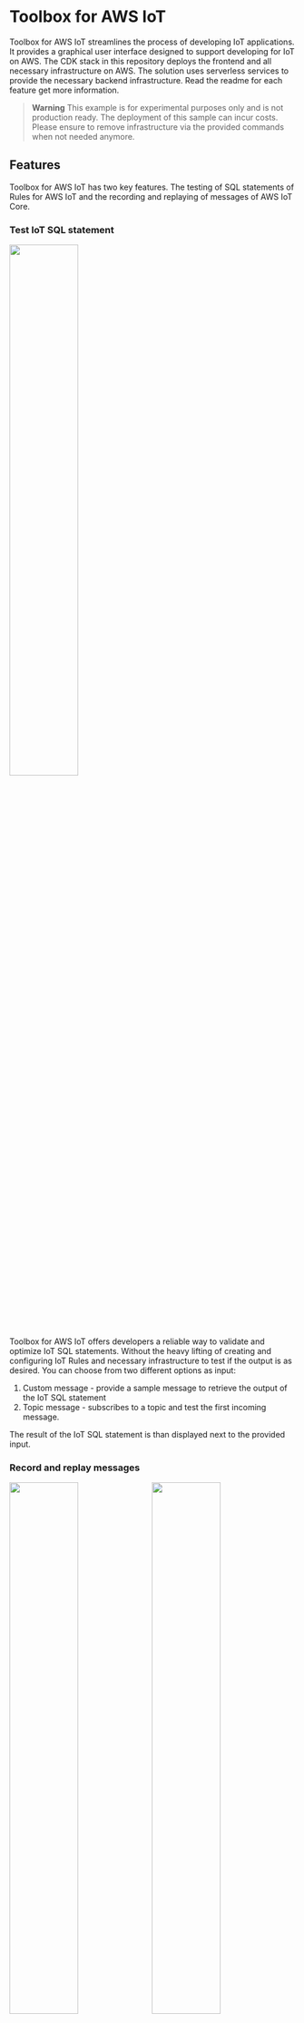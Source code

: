 # Toolbox for AWS IoT

Toolbox for AWS IoT streamlines the process of developing IoT applications. It provides a graphical user interface designed to support developing for IoT on AWS. The CDK stack in this repository deploys the frontend and all necessary infrastructure on AWS. The solution uses serverless services to provide the necessary backend infrastructure. Read the readme for each feature get more information. 

> **Warning**
> This example is for experimental purposes only and is not production ready. The deployment of this sample can incur costs. Please ensure to remove infrastructure via the provided commands when not needed anymore.

## Features

Toolbox for AWS IoT has two key features. The testing of SQL statements of Rules for AWS IoT and the recording and replaying of messages of AWS IoT Core.

### Test IoT SQL statement 
<p float="left">
    <img src="img/test_iot_rule/recordingTestIotSqlStatement.gif" width="49%" />
</p>
Toolbox for AWS IoT offers developers a reliable way to validate and optimize IoT SQL statements. Without the heavy lifting of creating and configuring IoT Rules and necessary infrastructure to test if the output is as desired. You can choose from two different options as input: 

1) Custom message - provide a sample message to retrieve the output of the IoT SQL statement 
2) Topic message - subscribes to a topic and test the first incoming message. 

The result of the IoT SQL statement is than displayed next to the provided input.

### Record and replay messages
<p float="left">
  <img src="img/record_replay_message/screenshot_record_message.png" width="49%" />
  <img src="img/record_replay_message/screenshot_replay_message.png" width="49%" />
</p>
Recording and replaying messages allows for end-to-end testing of applications in development. Toolbox for AWS IoT records, saves and replays MQTT messages. The replay functionality replays the messages on demand in the same timely order either on the same topic(s) or with an added prefix. Each recording consists of a name, timestamps and the recorded topics. Previous recordings can be either started at the same time or one after the other

## How to use Toolbox for AWS IoT

After completing the [Prerequisites](#prerequisites) and [Getting started](#getting-started) you can start using the Toolbox for AWS IoT. Open the frontend link of the CDK output. A password was sent to the provided email address during deployment.

### Prerequisites

Before installing this sample, make sure you have the following installed:

1. [AWS CLI](https://aws.amazon.com/cli/)  
2. [Docker](https://docs.docker.com/get-docker/) 
3. [AWS CDK v2](https://docs.aws.amazon.com/cdk/v2/guide/getting_started.html#getting_started_install) 
4. [Configure your AWS CLI](https://docs.aws.amazon.com/cli/latest/userguide/cli-configure-quickstart.html) 
5. [Bootstrap AWS CDK in your target account](https://docs.aws.amazon.com/cdk/v2/guide/getting_started.html#getting_started_bootstrap) 


### Getting started

> **Note**
> This architecture creates resources that have costs associated with them. Please see the [AWS Pricing](https://aws.amazon.com/pricing/) page for details and make sure to understand the costs before deploying this stack.

After completing the prerequisites run the following commands to deploy the full solution! A user with your specified 
email address will be created in the Cognito User Pool and the temporary password will be sent to you. Deployment takes several minutes because it creates an optimized production build for the frontend and creates cloudfront distribution.
If you wish to deploy the solution without an initial user and instead create the user yourself in the Cognito User Pool,
deploy the solution without the `-c initialUserEmail=<your email address>` parameter. 

```
cd cdk
npm install
npx cdk deploy --all -c initialUserEmail=<your email address> -c region=<region>
```

In case you want to deploy the solution without the frontend (e.g. while customizing the CDK stack), run
```
npx cdk deploy --all -c initialUserEmail=<your email address> -c region=<region> -c deployFrontend=false
```

To run the integration tests
```
npm run integ-test
```
## How the application works 

The frontend is a single page application hosted in a [Amazon S3](https://aws.amazon.com/s3/) bucket via [Amazon Cloudfront](https://aws.amazon.com/cloudfront/). 


### How Test IoT SQL statement works

You have two options to provide input to your SQL statement:

1) Custom message - provide a sample message to retrieve the output of the IoT SQL statement.
2) Topic message - subscribes to a topic and test the first incoming message. 

All requests are synchronous and targeted towards [Amazon API Gateway](https://aws.amazon.com/api-gateway/). The API Gateway invokes a [AWS Lambda](https://aws.amazon.com/lambda/) which invokes the correct [AWS Step Function](https://aws.amazon.com/step-functions/) state machine. Details of each Step Function per feature are listed below.

![gui](img/test_iot_rule/overview_messages.png)

### Custom message
The flow for the custom message is orchestrated via AWS Step Functions. The custom message including a task token is ingested to a temporary IoT rule with the SQL statement which sends the result to an AWS Lambda function. The Lambda returns the result back to the AWS Step Function and sends a task success.

![Flow Custom Message](img/test_iot_rule/flow_custom_message.png)

The AWS Step Function creates the necessary infrastructure and deletes it afterwards. The flow is the following:

1. Define name for temporary IoT Rule
2. Create temporary IoT Rule which is created using the test SQL statement. The statement excludes the WHERE clause to avoid an unintended invocation.
3. Catch SQL exception if the SQL statement is malformed
4. Ingests a message via basic ingest to the rule. The message contains a task token as value. The result is forward to a receiving Lambda which forwards the token back to Step Function and reports a success.
5. Report timeout if no output is received.
6. Delete temporary IoT rule.


![Step Function Custom Message](img/test_iot_rule/sfn_custom_message_description_test_iot_rule.jpg)

### Topic message
The flow for topic message is orchestrated via AWS Step Functions. An IoT Rule is created to get the first incoming message on the topic in the SQL statement. The rule adds a task token as value. If a message is received it is ingested into an IoT rule which contains the SQL statement which is to be tested. The rule forwards the output to a AWS Lambda function. The AWS Lambda function returns the result back to the AWS Step Function and sends a task success.

![Flow Topic Message](img/test_iot_rule/flow_topic_message.png)

The AWS Step Function creates the necessary infrastructure and deletes it afterwards. The flow is the following:


1. Define name for temporary IoT Rules
2. Create temporary IoT Rules. The get message rule to fetch the first message incoming the to topic specified in the WHERE clause in the IoT SQL test statement. This rule includes the task token as user property. 
3. If no message is received for this topic the state triggers a timeout.
4. Next, the ingest message rule is created. This rule contains the SQL statement excluding the WHERE clause and forwards the task token. The result message is forwarded to a Lambda which sends a task success back to the step function.
3. Catch SQL exception if the SQL statement is malformed.
4. Ingests a message via basic ingest to the rule. The message contains the task token as value. The result is forward to a receiving Lambda which sends the token back to Step Function and reports a task success.
5. Report timeout if no output is received.
6. Delete temporary IoT rules.

![Step Function Custom Message](img/test_iot_rule/sfn_topic_message_description_test_iot_rule.jpg)

### How Record and replay messages works
You can record MQTT messages and replay them. All requests are synchronous and targeted towards an Amazon API Gateway. The Amazon API Gateway invokes the corresponding Lambda.

#### Record messages
The user sends a request to an Amazon API Gateway which invokes a AWS Lambda function. The AWS Lambda writes the metadata information (name, topic, ...) to a Amazon Dynamo DB table. Next, the AWS Lambda function creates the temporary IoT rule which stores all incoming messages on the specified topic in a Amazon Dynamo DB table.

![Overview](img/record_replay_message/overview_record_message.png)

With a separate request the user can stop the recording. This deletes the IoT rule and completes the metadata fields like start/stop time in the Amazon Dynamo DB table.

#### Replay messages

To start a replay the user defines the recording(s) and if desired a topic prefix. An AWS Lambda function starts an Amazon ECS Fargate task. This task gets all information about the recording(s) from the table, gets the messages which belong to the recording(s) and replays them in the same timely order to IoT core.

![Overview](img/record_replay_message/overview_replay_message.png)

The replay task automatically stops if all messages are replayed, but can be manually cancelled from the user via an API call.

#### Technical details

The record and replay functionality saves the information in three different Amazon Dynamo DB tables:

**Metadata** - stores the metadata information about a recording

| recordingId (Partition key) | createdAt | recordingName | status                                                                                    | topic            |
| :-------------------------- | --------: | ------------: | ----------------------------------------------------------------------------------------: | ---------------: |
| unique ID                   | timestamp | given name    | PREPARING <br /> IN_PROGRESS <br /> FINISHED <br /> ABORTED <br /> FAILED <br /> DELETING | recorded topic(s)|


**Recording** - contains the recorded messages

| recordingId (Partition key) | timestamp (Sort key) | message        | mqttProperties          | topic            | userProperties          |
| :-------------------------- | -------------------: | -------------: | ----------------------: | ---------------: | ----------------------: |
| unique ID                   | timestamp            | message content| message mqtt properties | message topic    | message user properties |


**Replay history** - contains the replay history of records

| recordingId (Partition key) | replayId (Sort key)  | recordingName        | status                                                                                    | taskId          | topicPrefix             |
| :-------------------------- | -------------------: | -------------------: | ----------------------------------------------------------------------------------------: | --------------: | ----------------------: |
| unique ID                   | timestamp            | given name           | PREPARING <br /> IN_PROGRESS <br /> FINISHED <br /> ABORTED <br /> FAILED <br /> DELETING | ID of ECS task  | topic prefix for replay |

## Security

> **Warning**
This application was written for demonstration and educational purposes and not for production use. The [Security Pillar of the AWS Well-Architected Framework](https://docs.aws.amazon.com/wellarchitected/latest/security-pillar/welcome.html) can support you in further adopting the sample into a production deployment in addition to your own established processes. Take note of the following:

- The application uses encryption in transit and at rest with AWS-managed keys where applicable. Optionally, use [AWS KMS](https://aws.amazon.com/kms/) with [DynamoDB](https://docs.aws.amazon.com/kms/latest/developerguide/services-dynamodb.html), [CloudWatch](https://docs.aws.amazon.com/en_en/AmazonCloudWatch/latest/logs/encrypt-log-data-kms.html), and [S3](https://docs.aws.amazon.com/kms/latest/developerguide/services-s3.html) for more control over encryption keys.

- This application uses [Powertools for AWS Lambda (Python)](https://github.com/aws-powertools/powertools-lambda-python) to log to inputs and outputs to CloudWatch Logs. Per default, this can include sensitive data contained in user input. Adjust the log level and remove log statements to fit your security requirements.

- In order to simplify the setup of the demo, this solution uses AWS managed policies associated to IAM roles that contain wildcards on resources. Please consider to further scope down the policies as you see fit according to your needs. 

- If your security controls require inspecting network traffic, consider to attach the Lambda functions to a VPC via its [`VpcConfig`](https://docs.aws.amazon.com/AWSCloudFormation/latest/UserGuide/aws-properties-lambda-function-vpcconfig.html).

> **Note**
Even though we provide the Toolbox for AWS IoT as a sample which is not intended for production usage, it is deployed on public endpoints. Therefore, by default the CDK stack will deploy the following security-related configurations as well.


In case you already have controls in place (e.g. AWS WAF), your organizations policies restrict which types of resources you are allowed to create, or you want to reduce cost, each control can be disabled. To disable a control, either
 - set the respective CDK context variable in [cdk.json](cdk/cdk.json) to `false`
 - pass the context variable on the command line when deploying, e.g. `npx cdk deploy --all -c initialUserEmail=<your email address> -c enableApiLogging=false`
 - set the respective environment variable to false before deploying the stack, e.g. `export TOOLBOX_ENABLE_API_LOGGING=false`

> **_NOTE:_**  AWS WAF for CloudFront requires creation of the WebACL in the _us-east-1_ region. Many customers restrict which regions are usable. To enable a hassle-free deployment we therefore decided to not deploy AWS WAF for CloudFront by default but recommend to do so.  

| Control                        | Description                                                                                | Enabled by default | CDK context variable      | Environment variable                | Further information                                                                                                                                |      
|--------------------------------|--------------------------------------------------------------------------------------------|--------------------|---------------------------|-------------------------------------|----------------------------------------------------------------------------------------------------------------------------------------------------|
| Amazon API Gateway Access Logs | Logs all API Gateway Requests to CloudWatch                                                | ✅                  | `enableApiLogging`        | `TOOLBOX_ENABLE_API_LOGGING`        | [API Gateway access logging](https://docs.aws.amazon.com/apigateway/latest/developerguide/set-up-logging.html#set-up-access-logging-using-console) |
| Amazon CloudFront Access Logs  | Logs all Cloudfront Requests to an S3 bucket                                               | ✅                  | `enableCloudFrontLogging` | `TOOLBOX_ENABLE_CLOUDFRONT_LOGGING` | [CloudFront access logging](https://docs.aws.amazon.com/en_en/AmazonCloudFront/latest/DeveloperGuide/AccessLogs.html)                              |
| Amazon S3 Access Logs          | Logs all requests to the SPA and CloudFront access logs bucket to a separate bucket        | ✅                  | `enableS3Logging`         | `TOOLBOX_ENABLE_S3_LOGGING`         | [S3 access logging](https://docs.aws.amazon.com/AWSCloudFormation/latest/UserGuide/aws-properties-s3-bucket-loggingconfig.html)                    |
| Amazon VPC Flow Logs           | Logs all VPC traffic of the message replay cluster VPC to CloudWatch                       | ✅                  | `enableVpcLogging`        | `TOOLBOX_ENABLE_VPC_LOGGING`        | [VPC Flow logs](https://docs.aws.amazon.com/en_en/vpc/latest/userguide/flow-logs.html)                                                             |
| AWS WAF                        | Enables WAF with the Common Rule Set and the IP Reputation List on API Gateway and Cognito | ✅                  | `enableWAF`               | `TOOLBOX_ENABLE_WAF`                | [AWS WAF](https://docs.aws.amazon.com/en_en/waf/latest/developerguide/waf-chapter.html)                                                            |
| AWS WAF - CloudFront           | Enables WAF with the Common Rule Set and the IP Reputation List on CloudFront              | ❌                  | `enableCloudFrontWAF`     | `TOOLBOX_ENABLE_CLOUDFRONT_WAF`     | [AWS WAF](https://docs.aws.amazon.com/en_en/waf/latest/developerguide/waf-chapter.html)                                                            |


## Cleanup
1) Empty the Amazon S3 bucket created as part of the CDK stack.
2) Run `npx cdk destroy` to cleanup all related resources in your account. 
3) Delete DynamoDB tables manually

## Contributing

See [CONTRIBUTING](CONTRIBUTING.md#security-issue-notifications) for more information.

## License
This library is licensed under the Apache 2.0 License. See the [LICENSE](LICENSE) file.